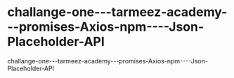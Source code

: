 # challange-one---tarmeez-academy---promises-Axios-npm----Json-Placeholder-API
challange-one---tarmeez-academy---promises-Axios-npm----Json-Placeholder-API

